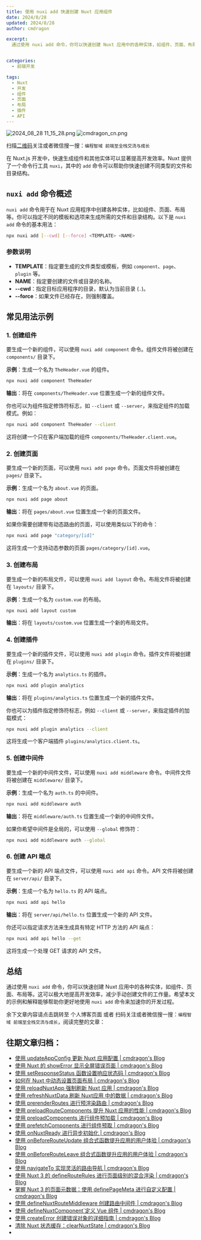 ```yaml
---
title: 使用 nuxi add 快速创建 Nuxt 应用组件
date: 2024/8/28
updated: 2024/8/28
author: cmdragon

excerpt:
  通过使用 nuxi add 命令，你可以快速创建 Nuxt 应用中的各种实体，如组件、页面、布局等。这可以极大地提高开发效率，减少手动创建文件的工作量。希望本文的示例和解释能够帮助你更好地使用 nuxi add 命令来加速你的开发过程。


categories:
  - 前端开发

tags:
  - Nuxt
  - 开发
  - 组件
  - 页面
  - 布局
  - 插件
  - API
---
```


<img src="https://static.amd794.com/blog/images/2024_08_28 11_15_28.png@blog" title="2024_08_28 11_15_28.png" alt="2024_08_28 11_15_28.png"/>

<img src="https://static.amd794.com/blog/images/cmdragon_cn.png" title="cmdragon_cn.png" alt="cmdragon_cn.png"/>


扫描[二维码](https://static.amd794.com/blog/images/cmdragon_cn.png)关注或者微信搜一搜：`编程智域 前端至全栈交流与成长`



在 Nuxt.js 开发中，快速生成组件和其他实体可以显著提高开发效率。Nuxt 提供了一个命令行工具 `nuxi`，其中的 `add` 命令可以帮助你快速创建不同类型的文件和目录结构。

## `nuxi add` 命令概述

`nuxi add` 命令用于在 Nuxt 应用程序中创建各种实体，比如组件、页面、布局等。你可以指定不同的模板和选项来生成所需的文件和目录结构。以下是 `nuxi add` 命令的基本用法：

```bash
npx nuxi add [--cwd] [--force] <TEMPLATE> <NAME>
```

### 参数说明

- **TEMPLATE**：指定要生成的文件类型或模板，例如 `component`、`page`、`plugin` 等。
- **NAME**：指定要创建的文件或目录的名称。
- **--cwd**：指定目标应用程序的目录，默认为当前目录 (`.`)。
- **--force**：如果文件已经存在，则强制覆盖。

## 常见用法示例

### 1. 创建组件

要生成一个新的组件，可以使用 `nuxi add component` 命令。组件文件将被创建在 `components/` 目录下。

**示例**：生成一个名为 `TheHeader.vue` 的组件。

```bash
npx nuxi add component TheHeader
```

**输出**：将在 `components/TheHeader.vue` 位置生成一个新的组件文件。

你也可以为组件指定修饰符标志，如 `--client` 或 `--server`，来指定组件的加载模式。例如：

```bash
npx nuxi add component TheHeader --client
```

这将创建一个只在客户端加载的组件 `components/TheHeader.client.vue`。

### 2. 创建页面

要生成一个新的页面，可以使用 `nuxi add page` 命令。页面文件将被创建在 `pages/` 目录下。

**示例**：生成一个名为 `about.vue` 的页面。

```bash
npx nuxi add page about
```

**输出**：将在 `pages/about.vue` 位置生成一个新的页面文件。

如果你需要创建带有动态路由的页面，可以使用类似以下的命令：

```bash
npx nuxi add page "category/[id]"
```

这将生成一个支持动态参数的页面 `pages/category/[id].vue`。

### 3. 创建布局

要生成一个新的布局文件，可以使用 `nuxi add layout` 命令。布局文件将被创建在 `layouts/` 目录下。

**示例**：生成一个名为 `custom.vue` 的布局。

```bash
npx nuxi add layout custom
```

**输出**：将在 `layouts/custom.vue` 位置生成一个新的布局文件。

### 4. 创建插件

要生成一个新的插件文件，可以使用 `nuxi add plugin` 命令。插件文件将被创建在 `plugins/` 目录下。

**示例**：生成一个名为 `analytics.ts` 的插件。

```bash
npx nuxi add plugin analytics
```

**输出**：将在 `plugins/analytics.ts` 位置生成一个新的插件文件。

你也可以为插件指定修饰符标志，例如 `--client` 或 `--server`，来指定插件的加载模式：

```bash
npx nuxi add plugin analytics --client
```

这将生成一个客户端插件 `plugins/analytics.client.ts`。

### 5. 创建中间件

要生成一个新的中间件文件，可以使用 `nuxi add middleware` 命令。中间件文件将被创建在 `middleware/` 目录下。

**示例**：生成一个名为 `auth.ts` 的中间件。

```bash
npx nuxi add middleware auth
```

**输出**：将在 `middleware/auth.ts` 位置生成一个新的中间件文件。

如果你希望中间件是全局的，可以使用 `--global` 修饰符：

```bash
npx nuxi add middleware auth --global
```

### 6. 创建 API 端点

要生成一个新的 API 端点文件，可以使用 `nuxi add api` 命令。API 文件将被创建在 `server/api/` 目录下。

**示例**：生成一个名为 `hello.ts` 的 API 端点。

```bash
npx nuxi add api hello
```

**输出**：将在 `server/api/hello.ts` 位置生成一个新的 API 文件。

你还可以指定请求方法来生成具有特定 HTTP 方法的 API 端点：

```bash
npx nuxi add api hello --get
```

这将生成一个处理 GET 请求的 API 文件。

## 总结

通过使用 `nuxi add` 命令，你可以快速创建 Nuxt 应用中的各种实体，如组件、页面、布局等。这可以极大地提高开发效率，减少手动创建文件的工作量。希望本文的示例和解释能够帮助你更好地使用 `nuxi add` 命令来加速你的开发过程。

余下文章内容请点击跳转至 个人博客页面 或者 扫码关注或者微信搜一搜：`编程智域 前端至全栈交流与成长`，阅读完整的文章：

## 往期文章归档：

- [使用 updateAppConfig 更新 Nuxt 应用配置 | cmdragon's Blog](https://blog.cmdragon.cn/posts/17068dabc456/)
- [使用 Nuxt 的 showError 显示全屏错误页面 | cmdragon's Blog](https://blog.cmdragon.cn/posts/4f44ac49742b/)
- [使用 setResponseStatus 函数设置响应状态码 | cmdragon's Blog](https://blog.cmdragon.cn/posts/0e3e22c2447a/)
- [如何在 Nuxt 中动态设置页面布局 | cmdragon's Blog](https://blog.cmdragon.cn/posts/6168aad26848/)
- [使用 reloadNuxtApp 强制刷新 Nuxt 应用 | cmdragon's Blog](https://blog.cmdragon.cn/posts/c2c24219f5c0/)
- [使用 refreshNuxtData 刷新 Nuxt应用 中的数据 | cmdragon's Blog](https://blog.cmdragon.cn/posts/7696049934fb/)
- [使用 prerenderRoutes 进行预渲染路由 | cmdragon's Blog](https://blog.cmdragon.cn/posts/b28890e5d54d/)
- [使用 preloadRouteComponents 提升 Nuxt 应用的性能 | cmdragon's Blog](https://blog.cmdragon.cn/posts/851697425a66/)
- [使用 preloadComponents 进行组件预加载 | cmdragon's Blog](https://blog.cmdragon.cn/posts/6f58e9a6735b/)
- [使用 prefetchComponents 进行组件预取 | cmdragon's Blog](https://blog.cmdragon.cn/posts/a73257bce752/)
- [使用 onNuxtReady 进行异步初始化 | cmdragon's Blog](https://blog.cmdragon.cn/posts/64b599de0716/)
- [使用 onBeforeRouteUpdate 组合式函数提升应用的用户体验 | cmdragon's Blog](https://blog.cmdragon.cn/posts/cdd338b2e728/)
- [使用 onBeforeRouteLeave 组合式函数提升应用的用户体验 | cmdragon's Blog](https://blog.cmdragon.cn/posts/cfb92785e131/)
- [使用 navigateTo 实现灵活的路由导航 | cmdragon's Blog](https://blog.cmdragon.cn/posts/30bdc45ab749/)
- [使用 Nuxt 3 的 defineRouteRules 进行页面级别的混合渲染 | cmdragon's Blog](https://blog.cmdragon.cn/posts/4a1749875882/)
- [掌握 Nuxt 3 的页面元数据：使用 definePageMeta 进行自定义配置 | cmdragon's Blog](https://blog.cmdragon.cn/posts/6f827ad7a980/)
- [使用 defineNuxtRouteMiddleware 创建路由中间件 | cmdragon's Blog](https://blog.cmdragon.cn/posts/30f5cad8adaa/)
- [使用 defineNuxtComponent`定义 Vue 组件 | cmdragon's Blog](https://blog.cmdragon.cn/posts/df9c2cf37c29/)
- [使用 createError 创建错误对象的详细指南 | cmdragon's Blog](https://blog.cmdragon.cn/posts/93b5a8ec52df/)
- [清除 Nuxt 状态缓存：clearNuxtState | cmdragon's Blog](https://blog.cmdragon.cn/posts/0febec81a1d1/)
-

